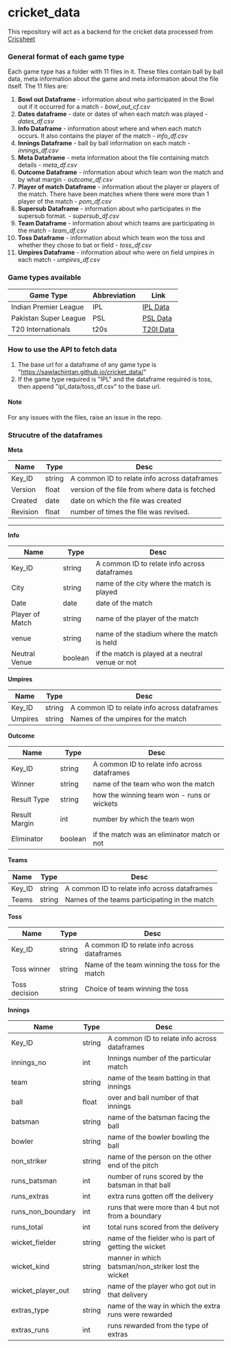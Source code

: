 # cricket_data

This repository will act as a backend for the cricket data processed from [Cricsheet](https://wwww.cricsheet.org)

### General format of each game type

Each game type has a folder with 11 files in it. These files contain ball by ball data, meta information about the game and meta information about the file itself.
The 11 files are: <br>

1. **Bowl out Dataframe** - information about who participated in the Bowl out if it occurred for a match - _bowl_out_cf.csv_
2. **Dates dataframe** - date or dates of when each match was played - _dates_df.csv_
3. **Info Dataframe** - information about where and when each match occurs. It also contains the player of the match - _info_df.csv_
4. **Innings Dataframe** - ball by ball information on each match - _innings_df.csv_
5. **Meta Dataframe** - meta information about the file containing match details - _meta_df.csv_
6. **Outcome Dataframe** - information about which team won the match and by what margin - _outcome_df.csv_
7. **Player of match Dataframe** - information about the player or players of the match. There have been matches where there were more than 1 player of the match - _pom_df.csv_
8. **Supersub Dataframe** - information about who participates in the supersub format. - _supersub_df.csv_
9. **Team Dataframe** - information about which teams are participating in the match - _team_df.csv_
10. **Toss Dataframe** - information about which team won the toss and whether they chose to bat or field - _toss_df.csv_
11. **Umpires Dataframe** - information about who were on field umpires in each match - _umpires_df.csv_

### Game types available <br>

| Game Type             | Abbreviation | Link                     |
| --------------------- | ------------ | ------------------------ |
| Indian Premier League | IPL          | [IPL Data](./ipl_data)   |
| Pakistan Super League | PSL          | [PSL Data](./psl_data)   |
| T20 Internationals    | t20s         | [T20I Data](./t20s_data) |

### How to use the API to fetch data

1. The base url for a dataframe of any game type is "https://sawlachintan.github.io/cricket_data/"
2. If the game type required is "IPL" and the dataframe required is toss, then append "ipl_data/toss_df.csv" to the base url.

#### Note
For any issues with the files, raise an issue in the repo.

### Strucutre of the dataframes

**Meta**

| Name     | Type   | Desc                                           |
| -------- | ------ | ---------------------------------------------- |
| Key_ID   | string | A common ID to relate info across dataframes   |
| Version  | float  | version of the file from where data is fetched |
| Created  | date   | date on which the file was created             |
| Revision | float  | number of times the file was revised.          |

---

**Info**

| Name            | Type    | Desc                                             |
| --------------- | ------- | ------------------------------------------------ |
| Key_ID          | string  | A common ID to relate info across dataframes     |
| City            | string  | name of the city where the match is played       |
| Date            | date    | date of the match                                |
| Player of Match | string  | name of the player of the match                  |
| venue           | string  | name of the stadium where the match is held      |
| Neutral Venue   | boolean | if the match is played at a neutral venue or not |

**Umpires**

| Name    | Type   | Desc                                         |
| ------- | ------ | -------------------------------------------- |
| Key_ID  | string | A common ID to relate info across dataframes |
| Umpires | string | Names of the umpires for the match           |

**Outcome**

| Name          | Type    | Desc                                         |
| ------------- | ------- | -------------------------------------------- |
| Key_ID        | string  | A common ID to relate info across dataframes |
| Winner        | string  | name of the team who won the match           |
| Result Type   | string  | how the winning team won - runs or wickets   |
| Result Margin | int     | number by which the team won                 |
| Eliminator    | boolean | if the match was an eliminator match or not  |

**Teams**

| Name   | Type   | Desc                                          |
| ------ | ------ | --------------------------------------------- |
| Key_ID | string | A common ID to relate info across dataframes  |
| Teams  | string | Names of the teams participating in the match |

**Toss**

| Name          | Type   | Desc                                            |
| ------------- | ------ | ----------------------------------------------- |
| Key_ID        | string | A common ID to relate info across dataframes    |
| Toss winner   | string | Name of the team winning the toss for the match |
| Toss decision | string | Choice of team winning the toss                 |

**Innings**

| Name              | Type   | Desc                                                  |
| ----------------- | ------ | ----------------------------------------------------- |
| Key_ID            | string | A common ID to relate info across dataframes          |
| innings_no        | int    | Innings number of the particular match                |
| team              | string | name of the team batting in that innings              |
| ball              | float  | over and ball number of that innings                  |
| batsman           | string | name of the batsman facing the ball                   |
| bowler            | string | name of the bowler bowling the ball                   |
| non_striker       | string | name of the person on the other end of the pitch      |
| runs_batsman      | int    | number of runs scored by the batsman in that ball     |
| runs_extras       | int    | extra runs gotten off the delivery                    |
| runs_non_boundary | int    | runs that were more than 4 but not from a boundary    |
| runs_total        | int    | total runs scored from the delivery                   |
| wicket_fielder    | string | name of the fielder who is part of getting the wicket |
| wicket_kind       | string | manner in which batsman/non_striker lost the wicket   |
| wicket_player_out | string | name of the player who got out in that delivery       |
| extras_type       | string | name of the way in which the extra runs were rewarded |
| extras_runs       | int    | runs rewarded from the type of extras                 |
